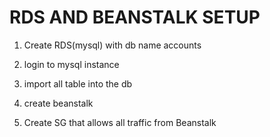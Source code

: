 # RDS AND BEANSTALK SETUP

1. Create RDS(mysql) with db name accounts

2. login to mysql instance

3. import all table into the db

4. create beanstalk

5. Create SG that allows all traffic from Beanstalk
